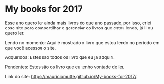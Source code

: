 # My books for 2017
Esse ano quero ler ainda mais livros do que ano passado, por isso, criei esse site para compartilhar e gerenciar os livros que estou lendo, já li ou quero ler.

Lendo no momento: Aqui é mostrado o livro que estou lendo no período em que você acessou o site.

Adquiridos: Estes são todos os livro que eu já adquiri.

Pendentes: Estes são os livro que eu tenho vontade de ler.

Link do site: https://mauriciomutte.github.io/My-books-for-2017/.

